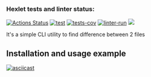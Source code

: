 ### Hexlet tests and linter status:
[![Actions Status](https://github.com/yuriy-kormin/python-project-lvl2/workflows/hexlet-check/badge.svg)](https://github.com/yuriy-kormin/python-project-lvl2/actions)
[![test](https://github.com/yuriy-kormin/python-project-lvl2/actions/workflows/tests.yml/badge.svg)](https://github.com/yuriy-kormin/python-project-lvl2/actions/workflows/tests.yml)
[![tests-cov](https://github.com/yuriy-kormin/python-project-lvl2/actions/workflows/tests-coverage.yml/badge.svg)](https://github.com/yuriy-kormin/python-project-lvl2/actions/workflows/tests-coverage.yml)
[![linter-run](https://github.com/yuriy-kormin/python-project-lvl2/actions/workflows/linter-run.yml/badge.svg)](https://github.com/yuriy-kormin/python-project-lvl2/actions/workflows/linter-run.yml)
<a href="https://codeclimate.com/github/yuriy-kormin/python-project-lvl2/maintainability"><img src="https://api.codeclimate.com/v1/badges/7f241587067d2985f1dc/maintainability" /></a>

It's a simple CLI utility to find difference between 2 files

## Installation and usage example 
[![asciicast](https://asciinema.org/a/480362.svg)](https://asciinema.org/a/480362)